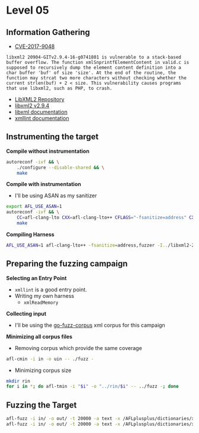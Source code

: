 # Level 05

## Information Gathering

- [CVE-2017-9048](https://nvd.nist.gov/vuln/detail/CVE-2017-9048)
```
libxml2 20904-GITv2.9.4-16-g0741801 is vulnerable to a stack-based buffer overflow. The function xmlSnprintfElementContent in valid.c is supposed to recursively dump the element content definition into a char buffer 'buf' of size 'size'. At the end of the routine, the function may strcat two more characters without checking whether the current strlen(buf) + 2 < size. This vulnerability causes programs that use libxml2, such as PHP, to crash.
```

- [LibXML2 Repository](https://gitlab.gnome.org/GNOME/libxml2)
- [libxml2 v2.9.4](https://gitlab.gnome.org/GNOME/libxml2/-/archive/v2.9.4/libxml2-v2.9.4.tar.gz)
- [libxml documentation](https://gitlab.gnome.org/GNOME/libxml2/-/wikis/home)
- [xmllint documentation](https://www.mankier.com/1/xmllint)

## Instrumenting the target

**Compile without instrumentation**
```bash
autoreconf -ivf && \
    ./configure --disable-shared && \
    make
```

**Compile with instrumentation**
- I'll be using ASAN as my sanitizer
```bash
export AFL_USE_ASAN=1
autoreconf -ivf && \
    CC=afl-clang-lto CXX=afl-clang-lto++ CFLAGS="-fsanitize=address" CXXFLAGS="-fsanitize=address" ./configure --disable-shared && \
    make
```

**Compiling Harness**
```bash
AFL_USE_ASAN=1 afl-clang-lto++ -fsanitize=address,fuzzer -I../libxml2-2.9.4/include ./fuzz.cc -o ./fuzz ../libxml2-2.9.4/.libs/libxml2.a -lz -lpthread -lm
```

## Preparing the fuzzing campaign

**Selecting an Entry Point**
- `xmllint` is a good entry point.
- Writing my own harness
    - `xmlReadMemory`


**Collecting input**
- I'll be using the [go-fuzz-corpus](https://github.com/dvyukov/go-fuzz-corpus) xml corpus for this campaign

**Minimizing all corpus files**
- Removing corpus which provide the same coverage
```bash
afl-cmin -i in -o uin -- ./fuzz -
```

- Minimizing corpus size
```bash
mkdir rin
for i in *; do afl-tmin -i "$i" -o "../rin/$i" -- ../fuzz -; done
```

## Fuzzing the Target

```bash
afl-fuzz -i in/ -o out/ -t 20000 -a text -x /AFLplusplus/dictionaries/xml.dict -- ./xmllint @@
afl-fuzz -i in/ -o out/ -t 20000 -a text -x /AFLplusplus/dictionaries/xml.dict -- ./fuzz
```